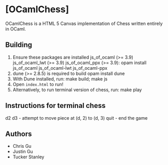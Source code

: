 [OCamlChess]
=============
OCamlChess is a HTML 5 Canvas implementation of Chess written entirely in OCaml.

## Building
1. Ensure these packages are installed 
  js\_of\_ocaml (>= 3.9) js\_of\_ocaml\_lwt (>= 3.9) js\_of\_ocaml\_ppx (>= 3.9): 
   opam install js_of_ocaml js_of_ocaml-lwt js_of_ocaml-ppx
2. dune (>= 2.8.5) is required to build
   opam install dune
3. With Dune installed, run:
   make build; make js
4. Open `index.html` to run!
5. Alternatively, to run terminal version of chess, run:
   make play

## Instructions for terminal chess
d2 d3 - attempt to move piece at (d, 2) to (d, 3)
quit - end the game

## Authors
* Chris Gu
* Justin Gu
* Tucker Stanley
